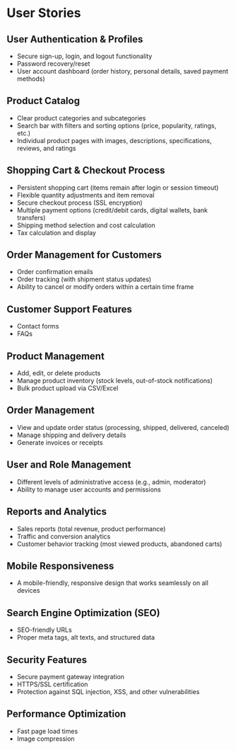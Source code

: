 # User Stories

## User Authentication & Profiles
- Secure sign-up, login, and logout functionality
- Password recovery/reset
- User account dashboard (order history, personal details, saved payment methods)

## Product Catalog
- Clear product categories and subcategories
- Search bar with filters and sorting options (price, popularity, ratings, etc.)
- Individual product pages with images, descriptions, specifications, reviews, and ratings

## Shopping Cart & Checkout Process
- Persistent shopping cart (items remain after login or session timeout)
- Flexible quantity adjustments and item removal
- Secure checkout process (SSL encryption)
- Multiple payment options (credit/debit cards, digital wallets, bank transfers)
- Shipping method selection and cost calculation
- Tax calculation and display

## Order Management for Customers
- Order confirmation emails
- Order tracking (with shipment status updates)
- Ability to cancel or modify orders within a certain time frame

## Customer Support Features
- Contact forms
- FAQs

## Product Management
- Add, edit, or delete products
- Manage product inventory (stock levels, out-of-stock notifications)
- Bulk product upload via CSV/Excel

## Order Management
- View and update order status (processing, shipped, delivered, canceled)
- Manage shipping and delivery details
- Generate invoices or receipts

## User and Role Management
- Different levels of administrative access (e.g., admin, moderator)
- Ability to manage user accounts and permissions

## Reports and Analytics
- Sales reports (total revenue, product performance)
- Traffic and conversion analytics
- Customer behavior tracking (most viewed products, abandoned carts)

## Mobile Responsiveness
- A mobile-friendly, responsive design that works seamlessly on all devices

## Search Engine Optimization (SEO)
- SEO-friendly URLs
- Proper meta tags, alt texts, and structured data

## Security Features
- Secure payment gateway integration
- HTTPS/SSL certification
- Protection against SQL injection, XSS, and other vulnerabilities

## Performance Optimization
- Fast page load times
- Image compression